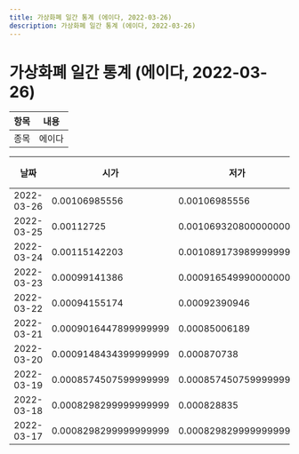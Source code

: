 ```yaml
---
title: 가상화폐 일간 통계 (에이다, 2022-03-26)
description: 가상화폐 일간 통계 (에이다, 2022-03-26)
---
```


가상화폐 일간 통계 (에이다, 2022-03-26)
===

|항목|내용|
|--|--|
|종목|에이다||마켓|USDT-ADA||종류|일 단위 캔들||기간|2022-03-17T09:00:00 - 2022-03-26T09:00:00|

|날짜|시가|저가|고가|종가|비고|
|--|--|--|--|--|--|
|2022-03-26|0.00106985556|0.00106985556|0.00117882073|0.00106985556|    |
|2022-03-25|0.00112725|0.0010693208000000002|0.00126390001|0.00112832999|    |
|2022-03-24|0.00115142203|0.0010891739899999999|0.00116215999|0.001158|    |
|2022-03-23|0.00099141386|0.0009165499900000001|0.00115642368|0.00108216|    |
|2022-03-22|0.00094155174|0.00092390946|0.00098|0.00098|    |
|2022-03-21|0.0009016447899999999|0.00085006189|0.00094155174|0.0009138239999999999|    |
|2022-03-20|0.0009148434399999999|0.000870738|0.0009148434399999999|0.0009016447899999999|    |
|2022-03-19|0.0008574507599999999|0.0008574507599999999|0.00091506185|0.0009148434399999999|    |
|2022-03-18|0.0008298299999999999|0.000828835|0.000850725|0.000834666|    |
|2022-03-17|0.0008298299999999999|0.0008298299999999999|0.00087944401|0.00086049807|    |
